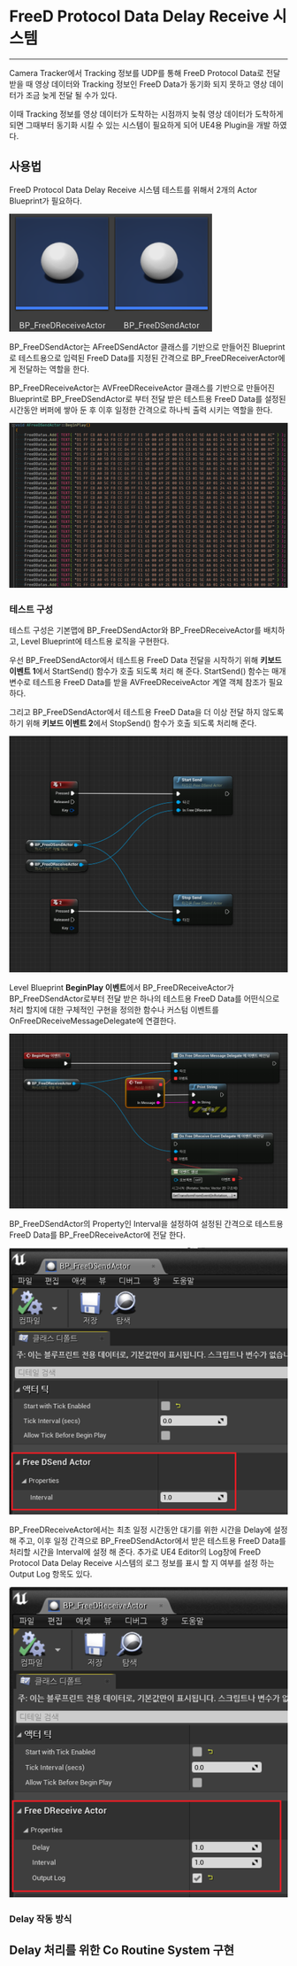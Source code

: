 # FreeD Protocol Data Delay Receive 시스템

------------------------------------------------------------------------------------------------------------------------------------------------------------------------------------

Camera Tracker에서 Tracking 정보를 UDP를 통해 FreeD Protocol Data로 전달 받을 때 영상 데이터와 Tracking 정보인 FreeD Data가 동기화 되지 못하고 영상 데이터가 조금 늦게 전달 될 수가 있다.

이때 Tracking 정보를 영상 데이터가 도착하는 시점까지 늦춰 영상 데이터가 도착하게 되면 그때부터 동기화 시킬 수 있는 시스템이 필요하게 되어 UE4용 Plugin을 개발 하였다.

## 사용법

FreeD Protocol Data Delay Receive 시스템 테스트를 위해서 2개의 Actor Blueprint가 필요하다.

![](https://github.com/Devcoder-IndieWorks/FreeDReceivePluginSample/blob/master/Images/Test_Blueprint_Actors.png)

BP_FreeDSendActor는 AFreeDSendActor 클래스를 기반으로 만들어진 Blueprint로 테스트용으로 입력된 FreeD Data를 지정된 간격으로 BP_FreeDReceiverActor에게 전달하는 역할을 한다.

BP_FreeDReceiveActor는 AVFreeDReceiveActor 클래스를 기반으로 만들어진 Blueprint로 BP_FreeDSendActor로 부터 전달 받은 테스트용 FreeD Data를 설정된 시간동안 버퍼에 쌓아 둔 후 이후 일정한 간격으로 하나씩 출력 시키는 역할을 한다.

![](https://github.com/Devcoder-IndieWorks/FreeDReceivePluginSample/blob/master/Images/Test_FreeD_Datas.png)

### 테스트 구성

테스트 구성은 기본맵에 BP_FreeDSendActor와 BP_FreeDReceiveActor를 배치하고, Level Blueprint에 테스트용 로직을 구현한다.

우선 BP_FreeDSendActor에서 테스트용 FreeD Data 전달을 시작하기 위해 **키보드 이벤트 1**에서 StartSend() 함수가 호출 되도록 처리 해 준다. StartSend() 함수는 매개변수로 테스트용 FreeD Data를 받을 AVFreeDReceiveActor 계열 객체 참조가 필요하다.

그리고 BP_FreeDSendActor에서 테스트용 FreeD Data을 더 이상 전달 하지 않도록 하기 위해 **키보드 이벤트 2**에서 StopSend() 함수가 호출 되도록 처리해 준다.

![](https://github.com/Devcoder-IndieWorks/FreeDReceivePluginSample/blob/master/Images/Test_BP_FreeDSendActor_Code.png)

Level Blueprint **BeginPlay 이벤트**에서 BP_FreeDReceiveActor가 BP_FreeDSendActor로부터 전달 받은 하나의 테스트용 FreeD Data를 어떤식으로 처리 할지에 대한 구체적인 구현을 정의한 함수나 커스텀 이벤트를 OnFreeDReceiveMessageDelegate에 연결한다.

![](https://github.com/Devcoder-IndieWorks/FreeDReceivePluginSample/blob/master/Images/Test_BP_FreeDReceiveActor_Code.png)

BP_FreeDSendActor의 Property인 Interval을 설정하여 설정된 간격으로 테스트용 FreeD Data를 BP_FreeDReceiveActor에 전달 한다.

![](https://github.com/Devcoder-IndieWorks/FreeDReceivePluginSample/blob/master/Images/BP_FreeDSendActor_Set_Property.png)

BP_FreeDReceiveActor에서는 최초 일정 시간동안 대기를 위한 시간을 Delay에 설정 해 주고, 이후 일정 간격으로 BP_FreeDSendActor에서 받은 테스트용 FreeD Data를 처리할 시간을 Interval에 설정 해 준다. 추가로 UE4 Editor의 Log창에 FreeD Protocol Data Delay Receive 시스템의 로그 정보를 표시 할 지 여부를 설정 하는 Output Log 항목도 있다.

![](https://github.com/Devcoder-IndieWorks/FreeDReceivePluginSample/blob/master/Images/BP_FreeDReceiveActor_Set_Property.png)

### Delay 작동 방식



## Delay 처리를 위한 Co Routine System 구현

